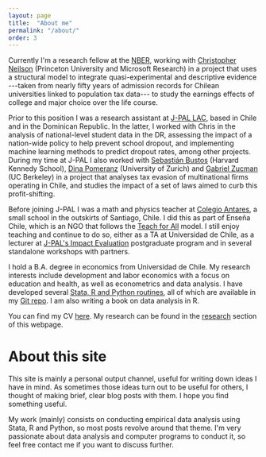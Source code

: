 ```yaml
---
layout: page
title:  "About me"
permalink: "/about/"
order: 3
---
```


Currently I'm a research fellow at the [NBER](http://www.nber.org/), working with [Christopher Neilson](https://sites.google.com/site/christopherneilson/) (Princeton University and Microsoft Research) in a project that
uses a structural model to integrate quasi-experimental and descriptive evidence ---taken from nearly fifty years of admission records for Chilean universities linked to population tax data--- to study the earnings effects of college and major choice over the life course.

Prior to this position I was a research assistant at [J-PAL LAC](https://www.povertyactionlab.org/lac), based in Chile and in the Dominican Republic.
In the latter, I worked with Chris in the analysis of national-level student data in the DR, assessing the impact of a nation-wide policy to help prevent school dropout, and implementing machine learning methods to predict dropout rates, among other projects.
During my time at J-PAL I also worked with [Sebastián Bustos](https://www.hks.harvard.edu/about/faculty-staff-directory/sebastian-bustos) (Harvard Kennedy School), [Dina Pomeranz](https://www.econ.uzh.ch/en/people/faculty/pomeranz.html) (University of Zurich) and [Gabriel Zucman](http://gabriel-zucman.eu/) (UC Berkeley) in a project that analyses tax evasion of multinational firms operating in Chile, and studies the impact of a set of laws aimed to curb this profit-shifting.

Before joining J-PAL I was a math and physics teacher at [Colegio Antares](http://www.colegioantares.cl/), a small school in the outskirts of Santiago, Chile. I did this as part of Enseña Chile, which is an NGO that follows the [Teach for All](http://teachforall.org/) model. I still enjoy teaching and continue to do so, either as a TA at Universidad de Chile, as a lecturer at [J-PAL's Impact Evaluation](http://www.educacioncontinua.uc.cl/24718-ficha-diplomado-en-evaluacion-de-impacto-de-programas-y-politicas-publicas) postgraduate program and in several standalone workshops with partners.

I hold a B.A. degree in economics from Universidad de Chile.
My research interests include development and labor economics with a focus on education and health, as well as econometrics and data analysis. I have developed several [Stata, R and Python routines](/resources), all of which are available in my [Git repo](http://www.github.com/acarril). I am also writing a book on data analysis in R.

You can find my CV [here](https://www.dropbox.com/s/oow36pf0wyevnc4/CV_acarril.pdf?dl=0).
My research can be found in the [research](/research) section of this webpage.

# About this site

This site is mainly a personal output channel, useful for writing down ideas I have in mind.
As sometimes those ideas turn out to be useful for others, I thought of making brief, clear blog posts with them.
I hope you find something useful.

My work (mainly) consists on conducting empirical data analysis using Stata, R and Python, so most posts revolve around that theme.
I'm very passionate about data analysis and computer programs to conduct it, so feel free contact me if you want to discuss further.
